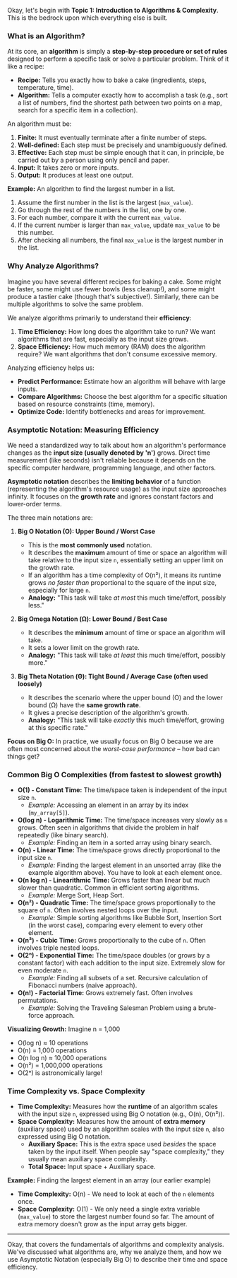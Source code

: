 Okay, let's begin with **Topic 1: Introduction to Algorithms & Complexity**. This is the bedrock upon which everything else is built.

### What is an Algorithm?

At its core, an **algorithm** is simply a **step-by-step procedure or set of rules** designed to perform a specific task or solve a particular problem. Think of it like a recipe:

- **Recipe:** Tells you exactly how to bake a cake (ingredients, steps, temperature, time).
- **Algorithm:** Tells a computer exactly how to accomplish a task (e.g., sort a list of numbers, find the shortest path between two points on a map, search for a specific item in a collection).

An algorithm must be:

1. **Finite:** It must eventually terminate after a finite number of steps.
2. **Well-defined:** Each step must be precisely and unambiguously defined.
3. **Effective:** Each step must be simple enough that it can, in principle, be carried out by a person using only pencil and paper.
4. **Input:** It takes zero or more inputs.
5. **Output:** It produces at least one output.

**Example:** An algorithm to find the largest number in a list.

1. Assume the first number in the list is the largest (`max_value`).
2. Go through the rest of the numbers in the list, one by one.
3. For each number, compare it with the current `max_value`.
4. If the current number is larger than `max_value`, update `max_value` to be this number.
5. After checking all numbers, the final `max_value` is the largest number in the list.

### Why Analyze Algorithms?

Imagine you have several different recipes for baking a cake. Some might be faster, some might use fewer bowls (less cleanup!), and some might produce a tastier cake (though that's subjective!). Similarly, there can be multiple algorithms to solve the same problem.

We analyze algorithms primarily to understand their **efficiency**:

1. **Time Efficiency:** How long does the algorithm take to run? We want algorithms that are fast, especially as the input size grows.
2. **Space Efficiency:** How much memory (RAM) does the algorithm require? We want algorithms that don't consume excessive memory.

Analyzing efficiency helps us:

- **Predict Performance:** Estimate how an algorithm will behave with large inputs.
- **Compare Algorithms:** Choose the best algorithm for a specific situation based on resource constraints (time, memory).
- **Optimize Code:** Identify bottlenecks and areas for improvement.

### Asymptotic Notation: Measuring Efficiency

We need a standardized way to talk about how an algorithm's performance changes as the **input size (usually denoted by 'n')** grows. Direct time measurement (like seconds) isn't reliable because it depends on the specific computer hardware, programming language, and other factors.

**Asymptotic notation** describes the **limiting behavior** of a function (representing the algorithm's resource usage) as the input size approaches infinity. It focuses on the **growth rate** and ignores constant factors and lower-order terms.

The three main notations are:

1. **Big O Notation (O): Upper Bound / Worst Case**

   - This is the **most commonly used** notation.
   - It describes the **maximum** amount of time or space an algorithm will take relative to the input size `n`, essentially setting an upper limit on the growth rate.
   - If an algorithm has a time complexity of O(n²), it means its runtime grows _no faster than_ proportional to the square of the input size, especially for large `n`.
   - **Analogy:** "This task will take _at most_ this much time/effort, possibly less."

2. **Big Omega Notation (Ω): Lower Bound / Best Case**

   - It describes the **minimum** amount of time or space an algorithm will take.
   - It sets a lower limit on the growth rate.
   - **Analogy:** "This task will take _at least_ this much time/effort, possibly more."

3. **Big Theta Notation (Θ): Tight Bound / Average Case (often used loosely)**
   - It describes the scenario where the upper bound (O) and the lower bound (Ω) have the **same growth rate**.
   - It gives a precise description of the algorithm's growth.
   - **Analogy:** "This task will take _exactly_ this much time/effort, growing at this specific rate."

**Focus on Big O:** In practice, we usually focus on Big O because we are often most concerned about the _worst-case performance_ – how bad can things get?

### Common Big O Complexities (from fastest to slowest growth)

- **O(1) - Constant Time:** The time/space taken is independent of the input size `n`.
  - _Example:_ Accessing an element in an array by its index (`my_array[5]`).
- **O(log n) - Logarithmic Time:** The time/space increases very slowly as `n` grows. Often seen in algorithms that divide the problem in half repeatedly (like binary search).
  - _Example:_ Finding an item in a sorted array using binary search.
- **O(n) - Linear Time:** The time/space grows directly proportional to the input size `n`.
  - _Example:_ Finding the largest element in an unsorted array (like the example algorithm above). You have to look at each element once.
- **O(n log n) - Linearithmic Time:** Grows faster than linear but much slower than quadratic. Common in efficient sorting algorithms.
  - _Example:_ Merge Sort, Heap Sort.
- **O(n²) - Quadratic Time:** The time/space grows proportionally to the square of `n`. Often involves nested loops over the input.
  - _Example:_ Simple sorting algorithms like Bubble Sort, Insertion Sort (in the worst case), comparing every element to every other element.
- **O(n³) - Cubic Time:** Grows proportionally to the cube of `n`. Often involves triple nested loops.
- **O(2ⁿ) - Exponential Time:** The time/space doubles (or grows by a constant factor) with each addition to the input size. Extremely slow for even moderate `n`.
  - _Example:_ Finding all subsets of a set. Recursive calculation of Fibonacci numbers (naive approach).
- **O(n!) - Factorial Time:** Grows extremely fast. Often involves permutations.
  - _Example:_ Solving the Traveling Salesman Problem using a brute-force approach.

**Visualizing Growth:** Imagine n = 1,000

- O(log n) ≈ 10 operations
- O(n) = 1,000 operations
- O(n log n) ≈ 10,000 operations
- O(n²) = 1,000,000 operations
- O(2ⁿ) is astronomically large!

### Time Complexity vs. Space Complexity

- **Time Complexity:** Measures how the **runtime** of an algorithm scales with the input size `n`, expressed using Big O notation (e.g., O(n), O(n²)).
- **Space Complexity:** Measures how the amount of **extra memory** (auxiliary space) used by an algorithm scales with the input size `n`, also expressed using Big O notation.
  - **Auxiliary Space:** This is the extra space used _besides_ the space taken by the input itself. When people say "space complexity," they usually mean auxiliary space complexity.
  - **Total Space:** Input space + Auxiliary space.

**Example:** Finding the largest element in an array (our earlier example)

- **Time Complexity:** O(n) - We need to look at each of the `n` elements once.
- **Space Complexity:** O(1) - We only need a single extra variable (`max_value`) to store the largest number found so far. The amount of extra memory doesn't grow as the input array gets bigger.

---

Okay, that covers the fundamentals of algorithms and complexity analysis. We've discussed what algorithms are, why we analyze them, and how we use Asymptotic Notation (especially Big O) to describe their time and space efficiency.
